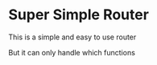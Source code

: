 # Super Simple Router

This is a simple and easy to use router

But it can only handle which functions 